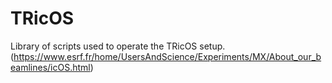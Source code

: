 # TRicOS
Library of scripts used to operate the TRicOS setup. 
(https://www.esrf.fr/home/UsersAndScience/Experiments/MX/About_our_beamlines/icOS.html)
